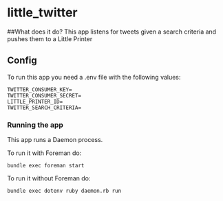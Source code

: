 little_twitter
==============

##What does it do?
This app listens for tweets given a search criteria and pushes them to a Little Printer

## Config

To run this app you need a .env file with the following values:

    TWITTER_CONSUMER_KEY=
    TWITTER_CONSUMER_SECRET=
    LITTLE_PRINTER_ID=
    TWITTER_SEARCH_CRITERIA=

### Running the app

This app runs a Daemon process.

To run it with Foreman do:

    bundle exec foreman start

To run it without Foreman do:

    bundle exec dotenv ruby daemon.rb run
